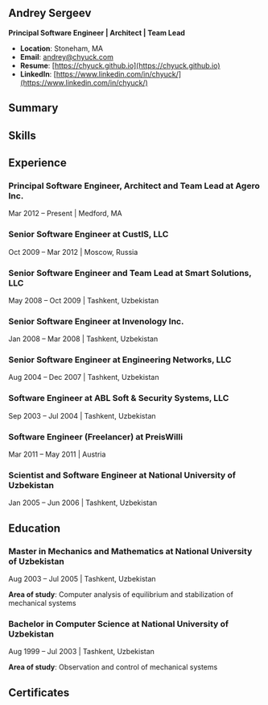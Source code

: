 ## Andrey Sergeev
**Principal Software Engineer | Architect | Team Lead**
- **Location**: Stoneham, MA
- **Email**: [andrey@chyuck.com](mailto:andrey@chyuck.com)
- **Resume**: [https://chyuck.github.io](https://chyuck.github.io)
- **LinkedIn**: [https://www.linkedin.com/in/chyuck/](https://www.linkedin.com/in/chyuck/)


## Summary


## Skills


## Experience

### Principal Software Engineer, Architect and Team Lead at Agero Inc.
Mar 2012 – Present | Medford, MA

### Senior Software Engineer at CustIS, LLC
Oct 2009 – Mar 2012 | Moscow, Russia

### Senior Software Engineer and Team Lead at Smart Solutions, LLC
May 2008 – Oct 2009 | Tashkent, Uzbekistan

### Senior Software Engineer at Invenology Inc.
Jan 2008 – Mar 2008 | Tashkent, Uzbekistan

### Senior Software Engineer at Engineering Networks, LLC
Aug 2004 – Dec 2007 | Tashkent, Uzbekistan

### Software Engineer at ABL Soft & Security Systems, LLC
Sep 2003 – Jul 2004 | Tashkent, Uzbekistan

### Software Engineer (Freelancer) at PreisWilli
Mar 2011 – May 2011 | Austria

### Scientist and Software Engineer at National University of Uzbekistan
Jan 2005 – Jun 2006 | Tashkent, Uzbekistan


## Education

### Master in Mechanics and Mathematics at National University of Uzbekistan
Aug 2003 – Jul 2005 | Tashkent, Uzbekistan

**Area of study**: Computer analysis of equilibrium and stabilization of mechanical systems

### Bachelor in Computer Science at National University of Uzbekistan
Aug 1999 – Jul 2003 | Tashkent, Uzbekistan

**Area of study**: Observation and control of mechanical systems


## Certificates
